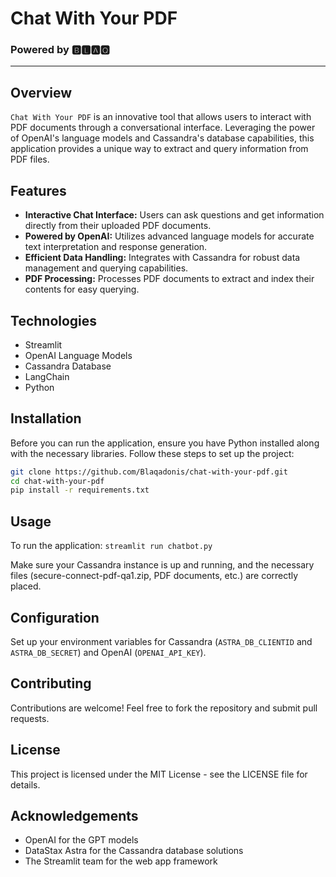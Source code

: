 # Chat With Your PDF
### Powered by 🅱🅻🅰🆀 
-------------------------------------------------------------------------------------------------------------------------------------------------------------------------------------------------------------

## Overview
```Chat With Your PDF``` is an innovative tool that allows users to interact with PDF documents through a conversational interface. Leveraging the power of OpenAI's language models and Cassandra's database capabilities, this application provides a unique way to extract and query information from PDF files.

## Features
- **Interactive Chat Interface:** Users can ask questions and get information directly from their uploaded PDF documents.
- **Powered by OpenAI:** Utilizes advanced language models for accurate text interpretation and response generation.
- **Efficient Data Handling:** Integrates with Cassandra for robust data management and querying capabilities.
- **PDF Processing:** Processes PDF documents to extract and index their contents for easy querying.

## Technologies
- Streamlit
- OpenAI Language Models
- Cassandra Database
- LangChain
- Python

## Installation
Before you can run the application, ensure you have Python installed along with the necessary libraries. Follow these steps to set up the project:

```bash
git clone https://github.com/Blaqadonis/chat-with-your-pdf.git
cd chat-with-your-pdf
pip install -r requirements.txt
```

## Usage
To run the application:
``` streamlit run chatbot.py ```

Make sure your Cassandra instance is up and running, and the necessary files (secure-connect-pdf-qa1.zip, PDF documents, etc.) are correctly placed.

## Configuration
Set up your environment variables for Cassandra (```ASTRA_DB_CLIENTID``` and ```ASTRA_DB_SECRET```) and OpenAI (```OPENAI_API_KEY```).

## Contributing
Contributions are welcome! Feel free to fork the repository and submit pull requests.

## License
This project is licensed under the MIT License - see the LICENSE file for details.

## Acknowledgements
- OpenAI for the GPT models
- DataStax Astra for the Cassandra database solutions
- The Streamlit team for the web app framework

